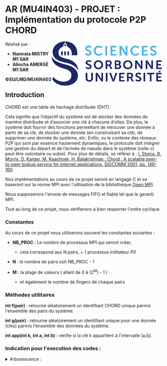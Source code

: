 # AR (MU4IN403)  - PROJET : Implémentation du protocole P2P CHORD

<img align="right" src="/img/index.png">

Réalisé par :
  - **Namrata MISTRY M1 SAR**                       
  - **Aliocha AMERGÉ M1 SAR**

**©SU/LMD/MU4IN403**

## Introduction

*CHORD* est une table de hachage distribuée (DHT). 

Cela signifie que l’objectif du système est de stocker des données de manière distribuée et d’associer une clé à chacune d'elles. 
De plus, le système doit fournir des fonctions permettant de retrouver une donnée à partir de sa clé, de stocker une donnée (en construisant sa clé), de supprimer une donnée du système, etc. 
Enfin, vu le contexte des réseaux P2P qui sont par essence hautement dynamiques, le protocole doit intégrer une gestion du départ et de l’arrivée de nœuds dans le système (celle-ci peut être volontaire ou  subie). 
Pour plus de détails, se référer à : [I. Stoica, R. Morris, D. Karger, M. Kaashoek, H. Balakrishnan : Chord : A scalable peer-to-peer lookup service for internet applications, SIGCOMM 2001, pp. 149-160](https://pdos.csail.mit.edu/papers/chord:sigcomm01/chord_sigcomm.pdf "Chord : A Scalable Peer-to-peerLookupServiceforInternetApplications").

Nos implémentations au cours de ce projet seront en langage C et se baseront sur la norme MPI avec l'utilisation de la bibliothèque [Open MPI](https://www.open-mpi.org/ "open-MPI").

Nous supposerons l'envoie de messages FIFO et fiable tel que le garanti MPI.

Tout au long de ce projet, nous vérifierons à bien respecter l'ordre cyclique.

### Constantes

Au cours de ce projet nous utiliserons souvent les constantes suivantes :

- **NB_PROC** : Le nombre de processus MPI qui seront créer, 
    - cela correspond aux N pairs, + 1 processus inititateur *P0*

- **N** : le nombre de pairs soit NB_PROC - 1

- **M** : la plage de valeurs ( allant de 0 à (2<sup>M</sup>) - 1 )
  - et également le nombre de fingers de chaque pairs

### Méthodes utilitaires

**int f(pair)** : retourne aléatoirement un identifiant CHORD unique parmis l'ensemble des pairs du système.

**int g(pair)** : retourne aléatoirement un identifiant unique pour une donnée (clés) parmis l'ensemble des données du système.

**int app(int k, int a, int b)** : vérifie si la clé k appartient à l'intervalle ]a,b].

### Indication pour l'execution des codes :

<details>
  <summary>Arborescence : </summary>
```
.
├── Exercice_1
│   ├── Makefile
│   ├── obj
│   └── src
│       ├── include
│       │   └── header.h
│       └── key_search.c
├── Exercice_2
│   ├── Makefile
│   ├── obj
│   └── src
│       ├── include
│       │   └── header.h
│       └── finger_table.c
├── Exercice_3
│   ├── Makefile
│   ├── obj
│   └── src
│       ├── include
│       │   └── header.h
│       └── insertion_pair.c
├── README.md
└── runmpicc.sh

```
</details>
Afin de compilé un fichier .c utilisant MPI :

il est nécéssaire d'utiliser `mpicc` pour générer un executable.
et de l'éxecuter avec `mpirun -np $2 --oversubscribe`  { avec $2 le nombre de paramètre }


Chaque exercice dispose de son dossier et de son Makefile.

Du fait que chaque exercice se compose d'un unique fichier `.c`, un script `runmpicc.sh` est présent.
Ce dernier prend 2 paramètre : le chemin vers le fichier source, et le nombre de processus utile.
Il compilera le fichier source, produira un executable, le lancera et le supprimera.

De plus il est nécéssaire d'ajouter `-lm -ldl` au flags pour la compilation.


## Exercice 1 : Recherche d’une clé

Fichier : *Exercice_1/src/key_search.c*

### Initialisation de la DHT

Dans cet exercice, un processus simulateur initialisera la DHT CHORD de manière centralisée : il calculera l’ensemble des fingers tables après avoir tiré aléatoirement les identifiants des pairs.

Le processus simulateur construit d'abord un tableau contenant les différents identifiants CHORD de notre DHT, tous unique, et tiré aléatoirement sur l'intervalle [0, 2<sup>M</sup> - 1].

Il construit ensuite, pour chaque processus leurs table de fingers et leurs envoie. La table est construite de la manière suivante :

```
Pour un processus d’identifiant CHORD id :

Pour chaque finger j allant de 0 à M :
    soit la clé = (id_chord + 2**j)
    recherche du plus petit pair dont l’id CHORD est supérieur à la clé 
                                       (en respectant l’ordre cyclique)
```
NB: le finger[0] est le successeur du pair courant dans l'anneau.

Une fois les M fingers construits, ils sont envoyer au pair concerné.

### Recherche d'une clé

Implémentation la recherche du pair responsable d’une clé CHORD par un pair quelconque.

Soit un pair quelconque initiateur de la recherche.
La recherche d'un pair responsable d'un clé se réalise de la manière suivante :

- recherche du plus petit pair inférieur à la clé recherchée.
  - Si ce pair est le successeur du pair courant, il est en charge de la donnée
  - Sinon : on continue la recherche

- Une fois le responsable d'une clé trouvé, nous faisons remonter son identité au pair initiateur, 
qui l'envoie au simulateur et affiche le résultat.


## Exercice 2 - Calcul des finger tables

Fichier : *Exercice 2/src/finger_table.c*

### Introduction

&nbsp;&nbsp;&nbsp;&nbsp;L’objectif de cet exercice est de réaliser l’initialisation de la DHT CHORD avec une complexité en messages sous-quadratique (soit inférieure à *|Π|*<sup>2</sup> ) de manière distribuée. C'est-à-dire, pour chaque pair, le calcul de sa finger table.

&nbsp;&nbsp;&nbsp;&nbsp;Initialement, les pairs sont organisés en anneau bidirectionnel ordonné en fonction du rang MPI et non pas en fonction des identifiants CHORD des pairs. Chaque pair connaît donc son voisin de droite et son voisin de gauche, et a la possibilité d’envoyer des messages uniquement à ses deux voisins.

&nbsp;&nbsp;&nbsp;&nbsp;Le simulateur est encore présent dans cette partie, mais son impact est réduit, il se chargera de donner à tous les pairs leurs identifiants CHORD, les voisins gauche et droite, et leur indiquer s'ils sont initiateur ou non.

### Algorithme

&nbsp;&nbsp;&nbsp;&nbsp;Notre approche afin de résoudre ce problème est quelque peu naïve, nous essayons de reproduire le comportement du simulateur de l’exercice 1 en élisant un pair qui prendra ce rôle.
&nbsp;&nbsp;&nbsp;&nbsp;Nous ne tirons pas totalement partis de la distribution de l’anneau, ni de sa bidirectionnalité dans la deuxième partie.

L’algorithme se divise en quatre étapes :

- Étape 1 : Élection d’un leader ( basé sur l’algorithme de Hirschberg & Sinclair )

- Étape 2 : Le leader sera chargé de collecter les différents identifiants CHORD des pairs, avec d’en établir un tableau.

- Étape 3 : Une fois le tableau d’identifiants CHORD complété, ce dernier sera retransmis à tous les pairs de l’anneau.

- Étape 4 : Chaque pair ayant reçu le tableau précédemment construit se chargera de constituer sa finger table.


#### Étape 1 : Élection d’un leader 

```py
def Début de ronde k (k) :
    if initiateur :
        envoyer <id_chord, 2**k> à voisins de gauche et droite
        k++
# avec 2^k : la distance max à laquelle on envoie le message
# et id_chord : l’identifiant CHORD du pair
```

```py
def réception d’un message TAG_IN (<id_chord_initiateur, TAG_IN> ) :
    if id_chord_initiateur != id_chord :
        if émetteur == voisin droit :
            envoyer <id_chord_initiateur, TAG_IN> à voisins de gauche
        else :
            envoyer <id_chord_initiateur, TAG_IN> à voisins de droite
    else :
        if nous avons reçu 2 messages TAG_IN :
            initier_etape()
```


```py
def réception d’un message TAG_OUT (<id_chord_initiateur, distance, TAG_OUT ) :
  if !initiateur ou id_chord_initiateur > id_chord :
     initiateur = 0
     if distance > 1 :
       # Si le message n’a pas atteint sa distance maximale
        if émetteur == voisin droit :
            envoyer <id_chord_initiateur, distance - 1, TAG_OUT> à voisin de gauche
        else :
            envoyer <id_chord_initiateur, distance - 1, TAG_OUT> à voisin de droit
     else :
      # le message a atteint sa distance maximale, il entame son retour
        if émetteur == voisin droit :
            envoyer <id_chord_initiateur, TAG_IN> à voisin de droit
        else :
            envoyer <id_chord_initiateur, TAG_IN> à voisin de gauche
  else :
   # le message est revenu, nous avons un leader
     if id_chord_initiateur == id_chord : 
       id_chord élu
    # Le processus élu lancera la collecte et la diffusion des identifiants CHORD
```

#### Étape 2 : Collecte des identifiants CHORD

La collecte des identifiants se fera par la diffusion d’un tableau dans lequel chaque pair indiquera son identifiant CHORD. Cette collecte est initiée par le pair précédemment élu.

#### Étape 3 : Diffusion du tableau d’identifiant

La diffusion suit le même fonctionnement que la collecte. Le tableau précédemment constitué est diffusé dans l’anneau et stocké par tous les pairs.

#### Étape 4 : Constitution de la finger table.

Tout d'abord, on crée un tableau temporaire qui sera ordonné en fonction des identifiants CHORD. Une fois le tableau ordonné, on procède au calcul des finger qui est de taille M. 

Voici le pseudo-code pour le calcul des fingers :

```
Pour un processus d’identifiant CHORD id :

Pour chaque finger j allant de 0 à M :
    soit la clé = (id_chord + 2**j)
    recherche du plus petit pair dont l’id CHORD est supérieur à la clé 
                                       (en respectant l’ordre cyclique)
```

### Justification de la correction de notre algorithme

La justification d’un algorithme se classent en deux catégories : la **sûreté** et la **vivacité**. 

Le protocole *MPI* garantit les canaux d’envoie de message *FIFO* et *fiables*. Nous savons donc que les messages arriveront dans le bon ordre, et qu’aucun ne sera perdu en cours de route.

#### Sûreté :

&nbsp;&nbsp;&nbsp;&nbsp;Un processus pair est élu si il est initiateur **et** que son identifiant CHORD est plus grand que les autres pairs. Il est élu lorsque que le tag *TAG_OUT*, qu’il avait envoyé à une distance 2<sup>k</sup>, lui revient. L’unicité des identifiants CHORD garantit la propriété de sûreté et qu’**un** seul des pairs sera élu et deviendra le leader.
&nbsp;&nbsp;&nbsp;&nbsp;Après avoir un leader, nous pouvons garantir que le tableau des identifiants CHORD sera bien construit avec tous les identifiants des pairs existant dans l’anneau car le tag TAG_COLLECTE lancé par le leader, dans le sens de l’aiguille d’une horloge (unidirectionnel), lui sera retourné par son prédécesseur.
&nbsp;&nbsp;&nbsp;&nbsp;Une fois que le tag *TAG_COLLECTE* est revenu au leader, il relance un tour de message de manière unidirectionnel pour diffuser le tableau rempli de tous les identifiants CHORD. C’est ainsi que chacun des pairs de la DHT aura connaissance des identifiants des autres pairs et pourra donc établir le calcul des finger table.

#### Vivacité :

&nbsp;&nbsp;&nbsp;&nbsp;Au total, le leader lance deux messages de type *TAG_COLLECTE*. Le premier tag lancé consiste à collecter les identifiants CHORD et le deuxième permet de faire la diffusion du tableau rempli et aussi de lancer la terminaison de l’algorithme. On peut garantir la terminaison de l’algorithme car à la réception du deuxième tag, chaque processus pair peut procéder au calcul des finger table et de l’afficher. 



### Complexité en nombre de messages

&nbsp;&nbsp;&nbsp;&nbsp;La complexité de l’algorithme se base en nombre de messages envoyés. Supposons **N** le nombre de pairs dans la DHT. Chacun des pairs envoie 2 messages (voisins de droite et gauche) qui parcourent chacun une distance de 2<sup>k</sup>( avec **k** le nombre d’étapes).

&nbsp;&nbsp;&nbsp;&nbsp;Pour l’algorithme de l’élection du leader, on a une complexité en nombre de messages inférieur ou égale à **N*K**, soit une complexité en O(N.log<sub>2</sub>N). Le log<sub>2</sub>N correspond au nombre d’étapes. 

&nbsp;&nbsp;&nbsp;&nbsp;Ensuite lorsque le leader est élu, il lance la collecte des identifiants CHORD en partant par le voisin de droite et fait donc un tour complet dans une seule direction. On aura donc une complexité en *O(N)*. Et après avoir tout collecter, le leader diffuse le tableau remplit des identifiants CHORD en partant du même principe pour la collection. La diffusion se fait donc avec une complexité en *O(N)*.

&nbsp;&nbsp;&nbsp;&nbsp;On a donc une complexité de *N.log<sub>2</sub>(N) + 2N* en nombre de messages, soit une complexité en *O(N.log2(N))*.

## Exercice 3 - Insertion d'un pair

Dans cet exercice, nous supposons avoir une DHT CHORD correctement initialisée. Nous supposons de plus que
tout pair de rang MPI p dispose d’une liste inverse p contenant l’identifiant (et le rang MPI) de tout pair q ayant un
finger sur p (i.e., il existe un k tel que f inger q [k] = id p ).

